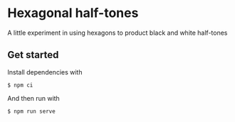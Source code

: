 # Hexagonal half-tones

A little experiment in using hexagons to product black and white half-tones

## Get started

Install dependencies with

```
$ npm ci
```

And then run with

```
$ npm run serve
```
